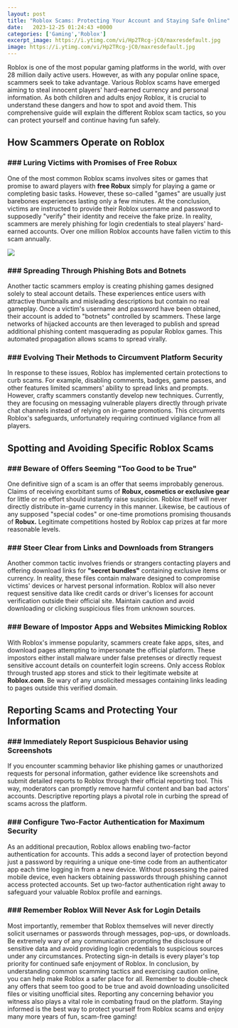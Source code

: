 ```yaml
---
layout: post
title: "Roblox Scams: Protecting Your Account and Staying Safe Online"
date:   2023-12-25 01:24:43 +0000
categories: ['Gaming','Roblox']
excerpt_image: https://i.ytimg.com/vi/Hp2TRcg-jC0/maxresdefault.jpg
image: https://i.ytimg.com/vi/Hp2TRcg-jC0/maxresdefault.jpg
---
```


Roblox is one of the most popular gaming platforms in the world, with over 28 million daily active users. However, as with any popular online space, scammers seek to take advantage. Various Roblox scams have emerged aiming to steal innocent players' hard-earned currency and personal information. As both children and adults enjoy Roblox, it is crucial to understand these dangers and how to spot and avoid them. This comprehensive guide will explain the different Roblox scam tactics, so you can protect yourself and continue having fun safely.
## How Scammers Operate on Roblox
### ### Luring Victims with Promises of **Free Robux**
One of the most common Roblox scams involves sites or games that promise to award players with **free Robux** simply for playing a game or completing basic tasks. However, these so-called "games" are usually just barebones experiences lasting only a few minutes. At the conclusion, victims are instructed to provide their Roblox username and password to supposedly "verify" their identity and receive the fake prize. In reality, scammers are merely phishing for login credentials to steal players' hard-earned accounts. Over one million Roblox accounts have fallen victim to this scam annually.

![](https://i.ytimg.com/vi/Hp2TRcg-jC0/maxresdefault.jpg)
### ### Spreading Through **Phishing Bots** and Botnets 
Another tactic scammers employ is creating phishing games designed solely to steal account details. These experiences entice users with attractive thumbnails and misleading descriptions but contain no real gameplay. Once a victim's username and password have been obtained, their account is added to "botnets" controlled by scammers. These large networks of hijacked accounts are then leveraged to publish and spread additional phishing content masquerading as popular Roblox games. This automated propagation allows scams to spread virally.
### ### Evolving Their Methods to Circumvent Platform Security 
In response to these issues, Roblox has implemented certain protections to curb scams. For example, disabling comments, badges, game passes, and other features limited scammers' ability to spread links and prompts. However, crafty scammers constantly develop new techniques. Currently, they are focusing on messaging vulnerable players directly through private chat channels instead of relying on in-game promotions. This circumvents Roblox's safeguards, unfortunately requiring continued vigilance from all players.
## Spotting and Avoiding Specific Roblox Scams
### ### Beware of Offers Seeming "Too Good to be True"  
One definitive sign of a scam is an offer that seems improbably generous. Claims of receiving exorbitant sums of **Robux, cosmetics or exclusive gear** for little or no effort should instantly raise suspicion. Roblox itself will never directly distribute in-game currency in this manner. Likewise, be cautious of any supposed "special codes" or one-time promotions promising thousands of **Robux.** Legitimate competitions hosted by Roblox cap prizes at far more reasonable levels.
### ### Steer Clear from Links and Downloads from Strangers
Another common tactic involves friends or strangers contacting players and offering download links for **"secret bundles"** containing exclusive items or currency. In reality, these files contain malware designed to compromise victims' devices or harvest personal information. Roblox will also never request sensitive data like credit cards or driver's licenses for account verification outside their official site. Maintain caution and avoid downloading or clicking suspicious files from unknown sources. 
### ### Beware of Impostor Apps and Websites Mimicking Roblox  
With Roblox's immense popularity, scammers create fake apps, sites, and download pages attempting to impersonate the official platform. These impostors either install malware under false pretenses or directly request sensitive account details on counterfeit login screens. Only access Roblox through trusted app stores and stick to their legitimate website at **Roblox.com**. Be wary of any unsolicited messages containing links leading to pages outside this verified domain.
## Reporting Scams and Protecting Your Information
### ### Immediately Report Suspicious Behavior using Screenshots
If you encounter scamming behavior like phishing games or unauthorized requests for personal information, gather evidence like screenshots and submit detailed reports to Roblox through their official reporting tool. This way, moderators can promptly remove harmful content and ban bad actors' accounts. Descriptive reporting plays a pivotal role in curbing the spread of scams across the platform.
### ### Configure Two-Factor Authentication for Maximum Security  
As an additional precaution, Roblox allows enabling two-factor authentication for accounts. This adds a second layer of protection beyond just a password by requiring a unique one-time code from an authenticator app each time logging in from a new device. Without possessing the paired mobile device, even hackers obtaining passwords through phishing cannot access protected accounts. Set up two-factor authentication right away to safeguard your valuable Roblox profile and earnings.
### ### Remember Roblox Will Never Ask for Login Details
Most importantly, remember that Roblox themselves will never directly solicit usernames or passwords through messages, pop-ups, or downloads. Be extremely wary of any communication prompting the disclosure of sensitive data and avoid providing login credentials to suspicious sources under any circumstances. Protecting sign-in details is every player's top priority for continued safe enjoyment of Roblox.
In conclusion, by understanding common scamming tactics and exercising caution online, you can help make Roblox a safer place for all. Remember to double-check any offers that seem too good to be true and avoid downloading unsolicited files or visiting unofficial sites. Reporting any concerning behavior you witness also plays a vital role in combating fraud on the platform. Staying informed is the best way to protect yourself from Roblox scams and enjoy many more years of fun, scam-free gaming!